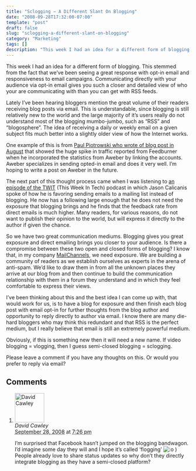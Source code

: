 ```yaml
---
title: "Sclogging – A Different Slant On Blogging"
date: "2008-09-28T17:32:00-07:00"
template: "post"
draft: false
slug: "sclogging-a-different-slant-on-blogging"
category: "Marketing"
tags: []
description: "This week I had an idea for a different form of blogging. This stemmed from the fact that we've been seeing a great response with opt-in email and"
---
```

<a href="https://1.bp.blogspot.com/_PQOgjfAsIN4/SOA38YKpuVI/AAAAAAAAAH8/bxVNE75O3Uo/s1600-h/Envelope.png" onblur="try {parent.deselectBloggerImageGracefully();} catch(e) {}">

<img alt="" border="0" id="BLOGGER_PHOTO_ID_5251258675932805458" src="https://1.bp.blogspot.com/_PQOgjfAsIN4/SOA38YKpuVI/AAAAAAAAAH8/bxVNE75O3Uo/s400/Envelope.png" style="float:right; margin:0 0 10px 10px;cursor:pointer; cursor:hand; border:0px;"/>

</a>  
This week I had an idea for a different form of blogging. This stemmed from the fact that we’ve been seeing a great response with opt-in email and responsiveness to email campaigns. Communicating directly with your audience via opt-in email gives you such a closer and detailed view of who your are communicating with than you can get with RSS feeds.

Lately I’ve been hearing bloggers mention the great volume of their readers receiving blog posts via email. This is understandable, since blogging is still relatively new to the world and the large majority of it’s users really do not understand most of the blogging mumbo-jumbo, such as “RSS” and “blogosphere”. The idea of receiving a daily or weekly email on a given subject fits much better into a slightly older view of how the Internet works.

One example of this is from <a href="https://www.inspiredmoneymaker.com/2008/08/02/blog-income-report-july-2008/" rel="no follow">Paul Piotrowski who wrote of blog post in August</a> that showed the huge spike in traffic reported from Feedburner when he incorporated the statistics from Aweber by linking the accounts. Aweber specializes in sending opted-in email and does it very well. I’m hoping to write a post on Aweber in the future. 

The next part of this thought process came when I was listening to <a href="https://twit.tv/161" rel="no follow">an episode of the TWIT</a> (This Week In Tech) podcast in which Jason Calicanis spoke of how he is favoring sending emails to a mailing list instead of blogging. He now has a following large enough that he does not need the exposure that blogging brings and he finds that the feedback rate from direct emails is much higher. Many readers, for various reasons, do not want to publish their opinion to the world, but will express it directly to the author if given the chance.

So we have two great communication mediums. Blogging gives you great exposure and direct emailing brings you closer to your audience. Is there a compromise between these two open and closed forms of blogging? I know that, in my company <a href="https://www.mailchannels.com" rel="no follow">MailChannels</a>, we need exposure. We are building a community of readers as we establish ourselves as experts in the arena of anti-spam. We’d like to draw them in from all the unknown places they arrive at our blog from and then continue to build the communication relationship with them in a forum they understand and in which they feel comfortable to express their views.

I’ve been thinking about this and the best idea I can come up with, that would work for us, is to have a blog for exposure and then finish each blog post with email opt-in for further thoughts from the blog author and opportunity to reply directly to author via email. I know there are many die-hard bloggers who may think this redundant and that RSS is the perfect medium, but I really believe that email is still an extremely powerful medium.

Obviously, if this is something new then it will need a new name. If video blogging = vlogging, then I guess semi-closed blogging = sclogging.

Please leave a comment if you have any thoughts on this. Or would you prefer to reply via email?  

<script type="text/javascript">&lt;br /&gt;digg_url = 'https://philtech.blogspot.com/2008/09/sclogging-different-slant-on-blogging.html';&lt;br /&gt;</script>

<script src="https://digg.com/tools/diggthis.js" type="text/javascript"></script>

## Comments

<div id="comments">
  <ol class="comment-list">
    <li id="comment-6" class="comment even thread-even depth-1 comment reader">
      <img alt="David Cawley" src="https://0.gravatar.com/avatar/ad516503a11cd5ca435acc9bb6523536?s=80" class="avatar avatar-80 photo avatar-default" height="80" width="80" />
      <div class="comment-meta comment-meta-data">
        <div class="comment-author vcard">
          <cite class="fn">David Cawley</cite>
        </div>
        <!-- .comment-author .vcard -->
        <abbr class="comment-date" title="Sunday, September 28th, 2008, 7:26 pm">September 28, 2008</abbr> at <abbr class="comment-time" title="Sunday, September 28th, 2008, 7:26 pm">7:26 pm</abbr>
      </div>
      <div class="comment-text">
        <p>I’m surprised that Facebook hasn’t jumped on the blogging bandwagon. I’d imagine some day they will and I hope it’s called ‘flogging’ <img src="/media/images/smilies/icon_surprised.gif" alt=":o" class="wp-smiley" /> ) People already love to share status updates so why don’t they directly integrate blogging as they have a semi-closed platform?</p>
      </div>
      <!-- .comment-text -->
    </li>
    <!-- .comment -->
  </ol>
  <!-- .comment-list -->
</div>

